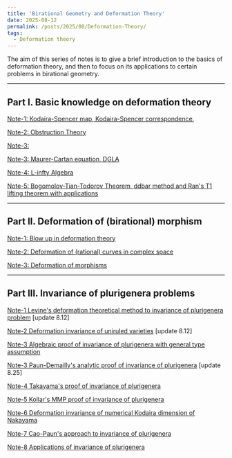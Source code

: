 ```yaml
---
title: 'Birational Geometry and Deformation Theory'
date: 2025-08-12
permalink: /posts/2025/08/Deformation-Theory/
tags:
  - Deformation theory
---
```


The aim of this series of notes is to give a brief introduction to the basics of deformation theory, and then to focus on its applications to certain problems in birational geometry.


---
## Part I. Basic knowledge on deformation theory

[Note-1: Kodaira-Spencer map, Kodaira-Spencer correspondence](),

[Note-2: Obstruction Theory]()

[Note-3: ]()

[Note-3: Maurer-Cartan equation, DGLA]()

[Note-4: L-infty Algebra]()

[Note-5: Bogomolov-Tian-Todorov Theorem, ddbar method and Ran's T1 lifting theorem with applications]()


---
## Part II. Deformation of (birational) morphism

[Note-1: Blow up in deformation theory]()

[Note-2: Deformation of (rational) curves in complex space]()

[Note-3: Deformation of morphisms]()



---
## Part III. Invariance of plurigenera problems


[Note-1 Levine's deformation theoretical method to invariance of plurigenera problem](https://yilimath.github.io/files/Birational/InvariancePluri/Levine.pdf) [update 8.12]

[Note-2 Deformation invariance of uniruled varieties](https://yilimath.github.io/files/Birational/InvariancePluri/DefUniruled.pdf) [update 8.12]

[Note-3 Algebraic proof of invariance of plurigenera with general type assumption](https://yilimath.github.io/files/Birational/InvariancePluri/AlgebraicDefPluri.pdf)

[Note-3 Paun-Demailly's analytic proof of invariance of plurigenera](https://yilimath.github.io/files\Birational\InvariancePluri\PaunInvariancePluri.pdf) [update 8.25]

[Note-4 Takayama's proof of invariance of plurigenera](https://yilimath.github.io/files/Birational/InvariancePluri/TakayamaDefPluri.pdf)

[Note-5 Kollar's MMP proof of invariance of plurigenera](https://yilimath.github.io/files/Birational/InvariancePluri/KollarDefPluri.pdf)

[Note-6 Deformation invariance of numerical Kodaira dimension of Nakayama](https://yilimath.github.io/files/Birational/InvariancePluri/DefNumericalKod.pdf)

[Note-7 Cao-Paun's approach to invariance of plurigenera](https://yilimath.github.io/files/Birational/InvariancePluri/CaoPaunInvariancePluri.pdf)

[Note-8 Applications of invariance of plurigenera](https://yilimath.github.io/files/Birational/InvariancePluri/ApplicationInvariancePluri.pdf)

